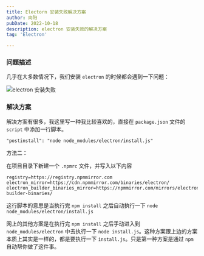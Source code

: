 ```yaml
---
title: Electorn 安装失败解决方案
author: 向阳
pubDate: 2022-10-18
description: electron 安装失败的解决方案
tag: 'Electron'

---
```


### 问题描述

几乎在大多数情况下，我们安装 `electron` 的时候都会遇到一下问题：

<img class="self-pic" src="/images/electron/electron-install-fail.png" title="electron 安装失败" alt="electron 安装失败" />

### 解决方案

解决方案有很多，我这里写一种我比较喜欢的，直接在 `package.json` 文件的 `script` 中添加一行脚本。

```shell
"postinstall": "node node_modules/electron/install.js"
```

方法二：

在项目目录下新建一个 `.npmrc` 文件，并写入以下内容

```shell
registry=https://registry.npmmirror.com
electron_mirror=https://cdn.npmmirror.com/binaries/electron/
electron_builder_binaries_mirror=https://npmmirror.com/mirrors/electron-builder-binaries/
```

这行脚本的意思是当执行完 `npm install` 之后自动执行一下 `node node_modules/electron/install.js`

网上的其他方案是在执行完 `npm install` 之后手动进入到 `node_modules/electron` 中去执行一下 `node install.js`。这种方案跟上边的方案本质上其实是一样的，都是要执行一下 `install.js`。只是第一种方案是通过 `npm` 自动帮你做了这件事。
